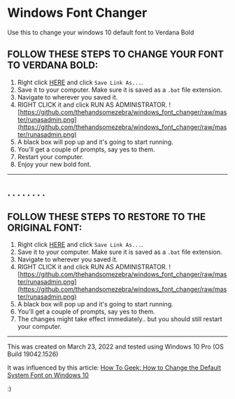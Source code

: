 # Windows Font Changer

Use this to change your windows 10 default font to Verdana Bold


## FOLLOW THESE STEPS TO CHANGE YOUR FONT TO VERDANA BOLD:

1. Right click [HERE](https://raw.githubusercontent.com/thehandsomezebra/windows_font_changer/master/new_font.bat) and click `Save Link As...`.
2. Save it to your computer. Make sure it is saved as a `.bat` file extension.
3. Navigate to wherever you saved it.
4. RIGHT CLICK it and click RUN AS ADMINISTRATOR.  ![https://github.com/thehandsomezebra/windows_font_changer/raw/master/runasadmin.png](https://github.com/thehandsomezebra/windows_font_changer/raw/master/runasadmin.png)
5. A black box will pop up and it's going to start running.
6. You'll get a couple of prompts, say yes to them.
7. Restart your computer.
8. Enjoy your new bold font.

---
.
.
.
.
.
.
.
.
---

## FOLLOW THESE STEPS TO RESTORE TO THE ORIGINAL FONT:

1. Right click [HERE](https://raw.githubusercontent.com/thehandsomezebra/windows_font_changer/master/revert_font.bat) and click `Save Link As...`.
2. Save it to your computer. Make sure it is saved as a `.bat` file extension.
3. Navigate to wherever you saved it.
4. RIGHT CLICK it and click RUN AS ADMINISTRATOR.  ![https://github.com/thehandsomezebra/windows_font_changer/raw/master/runasadmin.png](https://github.com/thehandsomezebra/windows_font_changer/raw/master/runasadmin.png)
5. A black box will pop up and it's going to start running.
6. You'll get a couple of prompts, say yes to them.
7. The changes might take effect immediately.. but you should still restart your computer.



---


This was created on March 23, 2022 and tested using Windows 10 Pro (OS Build 19042.1526)

It was influenced by this article: [How To Geek: How to Change the Default System Font on Windows 10](https://www.howtogeek.com/716407/how-to-change-the-default-system-font-on-windows-10/#:~:text=Open%20the%20%E2%80%9CStart%E2%80%9D%20menu%2C,and%20click%20the%20font%20name)

:) 


